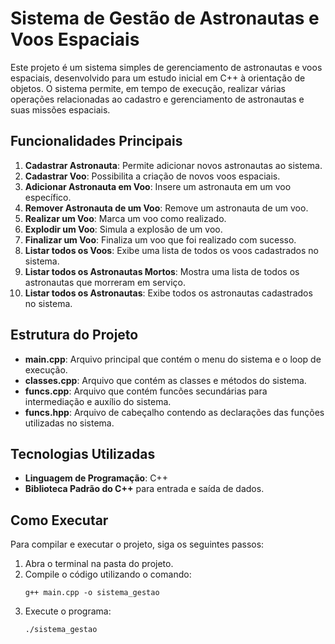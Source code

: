# Sistema de Gestão de Astronautas e Voos Espaciais

Este projeto é um sistema simples de gerenciamento de astronautas e voos espaciais, desenvolvido para um estudo inicial em C++ à orientação de objetos. O sistema permite, em  tempo de execução, realizar várias operações relacionadas ao cadastro e gerenciamento de astronautas e suas missões espaciais.

## Funcionalidades Principais

1. **Cadastrar Astronauta**: Permite adicionar novos astronautas ao sistema.
2. **Cadastrar Voo**: Possibilita a criação de novos voos espaciais.
3. **Adicionar Astronauta em Voo**: Insere um astronauta em um voo específico.
4. **Remover Astronauta de um Voo**: Remove um astronauta de um voo.
5. **Realizar um Voo**: Marca um voo como realizado.
6. **Explodir um Voo**: Simula a explosão de um voo.
7. **Finalizar um Voo**: Finaliza um voo que foi realizado com sucesso.
8. **Listar todos os Voos**: Exibe uma lista de todos os voos cadastrados no sistema.
9. **Listar todos os Astronautas Mortos**: Mostra uma lista de todos os astronautas que morreram em serviço.
10. **Listar todos os Astronautas**: Exibe todos os astronautas cadastrados no sistema.

## Estrutura do Projeto

- **main.cpp**: Arquivo principal que contém o menu do sistema e o loop de execução.
- **classes.cpp**: Arquivo que contém as classes e métodos do sistema.
- **funcs.cpp**: Arquivo que contém funcões secundárias para intermediação e auxílio do sistema.
- **funcs.hpp**: Arquivo de cabeçalho contendo as declarações das funções utilizadas no sistema.

## Tecnologias Utilizadas

- **Linguagem de Programação**: C++
- **Biblioteca Padrão do C++** para entrada e saída de dados.

## Como Executar

Para compilar e executar o projeto, siga os seguintes passos:

1. Abra o terminal na pasta do projeto.
2. Compile o código utilizando o comando:
   ```
   g++ main.cpp -o sistema_gestao
3. Execute o programa:
   ```
   ./sistema_gestao